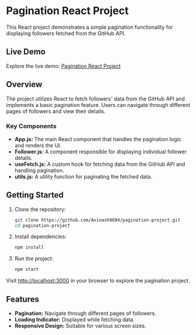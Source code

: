 # Pagination React Project

This React project demonstrates a simple pagination functionality for displaying followers fetched from the GitHub API.

## Live Demo

Explore the live demo: [Pagination React Project](https://pagination-react-project1.netlify.app/)

## Overview

The project utilizes React to fetch followers' data from the GitHub API and implements a basic pagination feature. Users can navigate through different pages of followers and view their details.

### Key Components

- **App.js:** The main React component that handles the pagination logic and renders the UI.
- **Follower.js:** A component responsible for displaying individual follower details.
- **useFetch.js:** A custom hook for fetching data from the GitHub API and handling pagination.
- **utils.js:** A utility function for paginating the fetched data.

## Getting Started

1. Clone the repository:

   ```bash
   git clone https://github.com/Avinash9694/pagination-project.git
   cd pagination-project
   ```

2. Install dependencies:

   ```bash
   npm install
   ```

3. Run the project:

   ```bash
   npm start
   ```

Visit [http://localhost:3000](http://localhost:3000) in your browser to explore the pagination project.

## Features

- **Pagination:** Navigate through different pages of followers.
- **Loading Indicator:** Displayed while fetching data.
- **Responsive Design:** Suitable for various screen sizes.
